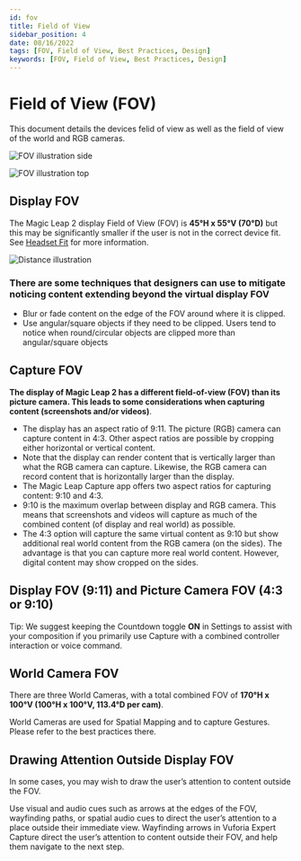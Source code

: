 ```yaml
---
id: fov
title: Field of View
sidebar_position: 4
date: 08/16/2022
tags: [FOV, Field of View, Best Practices, Design]
keywords: [FOV, Field of View, Best Practices, Design]
---
```


# Field of View (FOV)

This document details the devices felid of view as well as the field of view of the world and RGB cameras.

![FOV illustration side](/img/human-interface-guidelines/FOV-Illustration_Side.png)

![FOV illustration top](/img/human-interface-guidelines/FOV-Illustration_Top.png)

## Display FOV

The Magic Leap 2 display Field of View (FOV) is **45°H x 55°V (70°D)** but this may be significantly smaller if the user is not in the correct device fit. See [Headset Fit](/versioned_docs/version-1.1.0-dev2/guides/features/eye-tracking/headset-fit.md) for more information.

![Distance illustration](/img/human-interface-guidelines/Viewing-Distance-Illustration.png)

### There are some techniques that designers can use to mitigate noticing content extending beyond the virtual display FOV

- Blur or fade content on the edge of the FOV around where it is clipped.
- Use angular/square objects if they need to be clipped. Users tend to notice when round/circular objects are clipped more than angular/square objects

## Capture FOV

**The display of Magic Leap 2 has a different field-of-view (FOV) than its picture camera. This leads to some considerations when capturing content (screenshots and/or videos)**.

- The display has an aspect ratio of 9:11. The picture (RGB) camera can capture content in 4:3. Other aspect ratios are possible by cropping either horizontal or vertical content.
- Note that the display can render content that is vertically larger than what the RGB camera can capture. Likewise, the RGB camera can record content that is horizontally larger than the display.
- The Magic Leap Capture app offers two aspect ratios for capturing content: 9:10 and 4:3.
- 9:10 is the maximum overlap between display and RGB camera. This means that screenshots and videos will capture as much of the combined content (of display and real world) as possible.
- The 4:3 option will capture the same virtual content as 9:10 but show additional real world content from the RGB camera (on the sides). The advantage is that you can capture more real world content. However, digital content may show cropped on the sides.

## Display FOV (9:11) and Picture Camera FOV (4:3 or 9:10)

Tip: We suggest keeping the Countdown toggle **ON** in Settings to assist with your composition if you primarily use Capture with a combined controller interaction or voice command.

## World Camera FOV

There are three World Cameras, with a total combined FOV of **170°H x 100°V (100°H x 100°V,  113.4°D per cam)**.

World Cameras are used for Spatial Mapping and to capture Gestures. Please refer to the best practices there.

## Drawing Attention Outside Display FOV

In some cases, you may wish to draw the user’s attention to content outside the FOV.

Use visual and audio cues such as arrows at the edges of the FOV, wayfinding paths, or spatial audio cues to direct the user’s attention to a place outside their immediate view.
Wayfinding arrows in Vuforia Expert Capture direct the user’s attention to content outside their FOV, and help them navigate to the next step.
